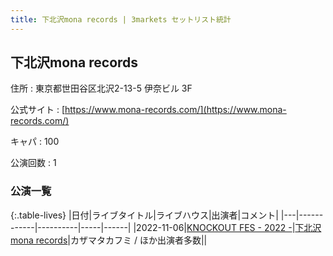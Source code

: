 ```yaml
---
title: 下北沢mona records | 3markets セットリスト統計
---
```

## 下北沢mona records

住所
:    東京都世田谷区北沢2-13-5 伊奈ビル 3F

公式サイト
:    [https://www.mona-records.com/](https://www.mona-records.com/)

キャパ
:    100

公演回数
: 1


### 公演一覧

{:.table-lives}
|日付|ライブタイトル|ライブハウス|出演者|コメント|
|---|------------|----------|-----|------|
|<span class="nowrap">2022-11-06</span>|[KNOCKOUT FES - 2022 -](live039.html)|[下北沢mona records](livehouse043.html)|カザマタカフミ / ほか出演者多数||
